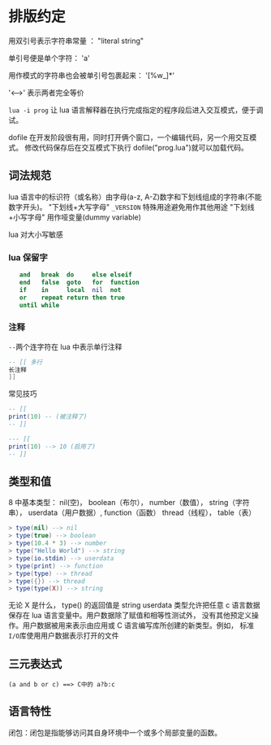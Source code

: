 # 排版约定

用双引号表示字符串常量 ： "literal string"

单引号便是单个字符： 'a'

用作模式的字符串也会被单引号包裹起来： '[%w_]\*'

'<-->' 表示两者完全等价

`lua -i prog` 让 lua 语言解释器在执行完成指定的程序段后进入交互模式，便于调试。

dofile 在开发阶段很有用，同时打开俩个窗口，一个编辑代码，另一个用交互模式。
修改代码保存后在交互模式下执行 dofile("prog.lua")就可以加载代码。

## 词法规范

lua 语言中的标识符（或名称）由字母(a-z, A-Z)数字和下划线组成的字符串(不能数字开头)。
"下划线+大写字母" `_VERSION` 特殊用途避免用作其他用途
"下划线+小写字母" 用作哑变量(dummy variable)

lua 对大小写敏感

### lua 保留字

```lua
   and   break  do     else elseif
   end   false  goto   for  function
   if    in     local  nil  not
   or    repeat return then true
   until while
```

### 注释

`--`两个连字符在 lua 中表示单行注释

```lua
-- [[ 多行
长注释
]]
```

常见技巧

```lua
-- [[
print(10) -- (被注释了)
-- ]]
```

```lua
--- [[
print(10) --> 10 (启用了)
-- ]]
```

## 类型和值

8 中基本类型：
nil(空)， boolean（布尔）， number（数值）， string（字符串），
userdata（用户数据）, function（函数） thread（线程）， table（表）

```lua
> type(nil) --> nil
> type(true) --> boolean
> type(10.4 * 3) --> number
> type("Hello World") --> string
> type(io.stdin) --> userdata
> type(print) --> function
> type(type) --> thread
> type({}) --> thread
> type(type(X)) --> string
```

无论 X 是什么， type() 的返回值是 string
userdata 类型允许把任意 c 语言数据保存在 lua 语言变量中。用户数据除了赋值和相等性测试外，
没有其他预定义操作。用户数据被用来表示由应用或 C 语言编写库所创建的新类型。例如，
标准`I/O`库使用用户数据表示打开的文件

## 三元表达式

`(a and b or c) ==> C中的 a?b:c`

## 语言特性
闭包：闭包是指能够访问其自身环境中一个或多个局部变量的函数。
